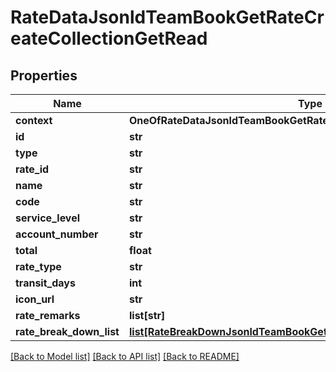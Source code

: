 # RateDataJsonldTeamBookGetRateCreateCollectionGetRead

## Properties
Name | Type | Description | Notes
------------ | ------------- | ------------- | -------------
**context** | **OneOfRateDataJsonldTeamBookGetRateCreateCollectionGetReadContext** |  | [optional] 
**id** | **str** |  | [optional] 
**type** | **str** |  | [optional] 
**rate_id** | **str** |  | [optional] 
**name** | **str** |  | [optional] 
**code** | **str** |  | [optional] 
**service_level** | **str** |  | [optional] 
**account_number** | **str** |  | [optional] 
**total** | **float** |  | [optional] 
**rate_type** | **str** |  | [optional] 
**transit_days** | **int** |  | [optional] 
**icon_url** | **str** |  | [optional] 
**rate_remarks** | **list[str]** |  | [optional] 
**rate_break_down_list** | [**list[RateBreakDownJsonldTeamBookGetRateCreateCollectionGetRead]**](RateBreakDownJsonldTeamBookGetRateCreateCollectionGetRead.md) |  | [optional] 

[[Back to Model list]](../README.md#documentation-for-models) [[Back to API list]](../README.md#documentation-for-api-endpoints) [[Back to README]](../README.md)

